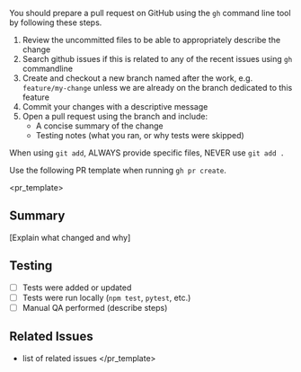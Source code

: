 You should prepare a pull request on GitHub using the `gh` command line tool by following these steps.

1. Review the uncommitted files to be able to appropriately describe the change
2. Search github issues if this is related to any of the recent issues using `gh` commandline
3. Create and checkout a new branch named after the work, e.g. `feature/my-change` unless we are already on the branch dedicated to this feature
4. Commit your changes with a descriptive message
5. Open a pull request using the branch and include:
   - A concise summary of the change
   - Testing notes (what you ran, or why tests were skipped)

When using `git add`, ALWAYS provide specific files, NEVER use `git add .`

Use the following PR template when running `gh pr create`.

<pr_template>
## Summary
[Explain what changed and why]

## Testing
- [ ] Tests were added or updated
- [ ] Tests were run locally (`npm test`, `pytest`, etc.)
- [ ] Manual QA performed (describe steps)

## Related Issues

- list of related issues
</pr_template>
